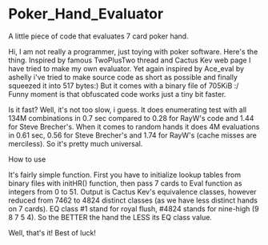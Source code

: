 # Poker_Hand_Evaluator
A little piece of code that evaluates 7 card poker hand.

Hi, I am not really a programmer, just toying with poker software. Here's the thing.
Inspired by famous TwoPlusTwo thread and Cactus Kev web page I have tried to make my own evaluator.
Yet again inspired by Ace_eval by ashelly i've tried to make source code as short as possible and finally squeezed it into 517 bytes:)
But it comes with a binary file of 705KiB :/ Funny moment is that obfuscated code works just a tiny bit faster. 

Is it fast? Well, it's not too slow, i guess. It does enumerating test with all 134M combinations in 0.7 sec compared to 0.28 for RayW's code and 1.44 for Steve Brecher's. When it comes to random hands it does 4M evaluations in 0.61 sec, 0.56 for Steve Brecher's and 1.74 for RayW's (cache misses are merciless). So it's pretty much universal.

How to use

It's fairly simple function. First you have to initialize lookup tables from binary files with initHR() function, then pass 7 cards to Eval function as integers from 0 to 51. Output is Cactus Kev's equivalence classes, however reduced from 7462 to 4824 distinct classes (as we have less distinct hands on 7 cards). EQ class #1 stand for royal flush, #4824 stands for nine-high (9 8 7 5 4). So the BETTER the hand the LESS its EQ class value.

Well, that's it! Best of luck!
